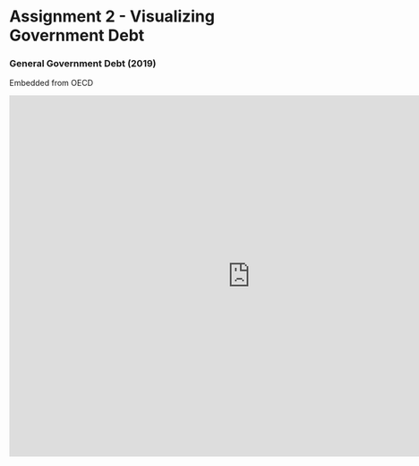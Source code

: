 # Assignment 2 - Visualizing Government Debt

### General Government Debt (2019)
Embedded from OECD

<iframe src="https://data.oecd.org/chart/6Bmr" width="860" height="645" style="border: 0" mozallowfullscreen="true" webkitallowfullscreen="true" allowfullscreen="true"><a href="https://data.oecd.org/chart/6Bmr" target="_blank">OECD Chart: General government debt, Total, % of GDP, Annual, 2019</a></iframe>
